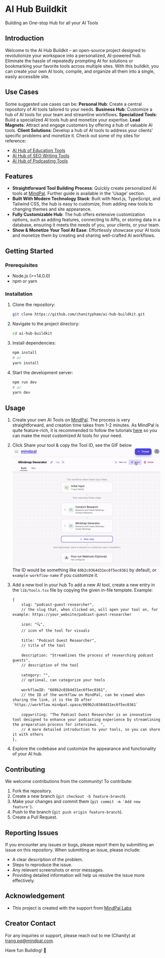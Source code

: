 # AI Hub Buildkit
Building an One-stop Hub for all your AI Tools

## Introduction
Welcome to the AI Hub Buildkit – an open-source project designed to revolutionize your workspace into a personalized, AI-powered hub. Eliminate the hassle of repeatedly prompting AI for solutions or bookmarking your favorite tools across multiple sites. With this buildkit, you can create your own AI tools, compile, and organize all them into a single, easily accessible site.

## Use Cases
Some suggested use cases can be:
**Personal Hub**: Create a central repository of AI tools tailored to your needs.
**Business Hub**: Customize a hub of AI tools for your team and streamline workflows.
**Specialized Tools**: Build a specialized AI tools hub and monetize your expertise.
**Lead Magnets**: Attract and engage customers by offering a hub of valuable AI tools.
**Client Solutions**: Develop a hub of AI tools to address your clients' specific problems and monetize it.
Check out some of my sites for reference:
- [AI Hub of Education Tools](https://edu.freeaitools.tech/)
- [AI Hub of SEO Writing Tools](https://seo.freeaitools.tech/)
- [AI Hub of Podcasting Tools](https://podcast.freeaitools.tech/)

## Features
- **Straightforward Tool Building Process**: Quickly create personalized AI tools at [MindPal](https://mindpal.space/). Further guide is available in the 'Usage' section.
- **Built With Modern Technology Stack**: Built with Next.js, TypeScript, and Tailwind CSS, the hub is easy to customize, from adding new tools to changing themes and site appearance.
- **Fully Customizable Hub**: The hub offers extensive customization options, such as adding features, connecting to APIs, or storing data in a database, ensuring it meets the needs of you, your clients, or your team.
- **Show & Monetize Your Tool At Ease**: Effortlessly showcase your AI tools and monetize them by creating and sharing well-crafted AI workflows.

## Getting Started

### Prerequisites
- Node.js (>=14.0.0)
- npm or yarn

### Installation

1. Clone the repository:

    ```bash
    git clone https://github.com/chanitypham/ai-hub-buildkit.git
    ```

2. Navigate to the project directory:

    ```bash
    cd ai-hub-buildkit
    ```

3. Install dependencies:

    ```bash
    npm install
    # or
    yarn install
    ```

4. Start the development server:

    ```bash
    npm run dev
    # or
    yarn dev
    ```

## Usage

1. Create your own AI Tools on [MindPal](https://mindpal.space/). The process is very straightforward, and creation time takes from 1-2 minutes. As MindPal is quite feature-rich, it is recommended to follow the tutorials [here](https://www.youtube.com/watch?v=CcXvHkBQuSE) so you can make the most customized AI tools for your need.

2. Click Share your tool & copy the Tool ID, see the GIF below
![How to Share Your Tool](public/AIHub.gif)
The ID would be something like `69b2c0364d31ec6f5ec0361` by default, or `example-workflow-name` if you customize it.

3. Add a new tool in your hub
To add a new AI tool, create a new entry in the `lib/tools.tsx` file by copying the given in-file template. Example:
    ```
    {
        slug: "podcast-guest-researcher", 
        // the slug that, when clicked on, will open your tool on, for example: https://your_website/podcast-guest-researcher

        icon: "🔍", 
        // icon of the tool for visuals

        title: "Podcast Guest Researcher", 
        // title of the tool

        description: "Streamlines the process of researching podcast guests", 
        // description of the tool

        category: "", 
        // optional, can categorize your tools

        workflowID: "669b2c0364d31ec6f5ec0361", 
        // the ID of the workflow on MindPal, can be viewed when sharing the link, it is the ID after `https://workflow.mindpal.space/669b2c0364d31ec6f5ec0361` 

        copywriting: "The Podcast Guest Researcher is an innovative tool designed to enhance your podcasting experience by streamlining the preparation process for interviews. ", 
        // A more detailed introduction to your tools, so you can share it with others
    }, 
    ```

4. Explore the codebase and customize the appearance and functionality of your AI hub.

## Contributing

We welcome contributions from the community! To contribute:

1. Fork the repository.
2. Create a new branch (`git checkout -b feature-branch`).
3. Make your changes and commit them (`git commit -m 'Add new feature'`).
4. Push to the branch (`git push origin feature-branch`).
5. Create a Pull Request.

## Reporting Issues
If you encounter any issues or bugs, please report them by submitting an issue on this repository. When submitting an issue, please include:
- A clear description of the problem.
- Steps to reproduce the issue.
- Any relevant screenshots or error messages.
- Providing detailed information will help us resolve the issue more effectively.

## Acknowledgement
- This project is created with the support from [MindPal Labs](https://mindpal.space/)

## Creator Contact
For any inquiries or support, please reach out to me (Chanity) at [trang.pq@mindpal.com](mailto:trang.pq@mindpal.com).

Have fun Building! 🥳